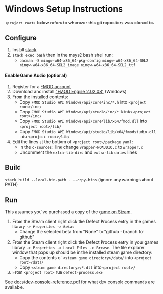 # Windows Setup Instructions
`<project root>` below refers to wherever this git repository was cloned to.

## Configure
1. Install [stack](https://docs.haskellstack.org/en/stable/README/#how-to-install)
1. `stack exec bash` then in the msys2 bash shell run:
   - `pacman -S mingw-w64-x86_64-pkg-config mingw-w64-x86_64-SDL2 mingw-w64-x86_64-SDL2_image mingw-w64-x86_64-SDL2_ttf`

#### Enable Game Audio (optional)
1. Register for a [FMOD account](https://www.fmod.com/profile/register)
1. Download and install ["FMOD Engine 2.02.08"](https://fmod.com/download#fmodengine) (Windows)
1. From the installed contents:
   - Copy `FMOD Studio API Windows/api/core/inc/*.h` into `<project root>/inc/`
   - Copy `FMOD Studio API Windows/api/studio/inc/*.h` into `<project root>/inc/`
   - Copy `FMOD Studio API Windows/api/core/lib/x64/fmod.dll` into `<project root>/lib/`
   - Copy `FMOD Studio API Windows/api/studio/lib/x64/fmodstudio.dll` into `<project root>/lib/`
1. Edit the lines at the bottom of `<project root>/package.yaml`:
   - In the `c-sources:` line change `wrapper-NOAUDIO.c` to `wrapper.c`
   - Uncomment the `extra-lib-dirs` and `extra-libraries` lines

## Build
`stack build --local-bin-path . --copy-bins` (ignore any warnings about PATH)

## Run
This assumes you've purchased a copy of the [game on Steam](https://store.steampowered.com/app/1136730/Defect_Process/).

1. From the Steam client right click the Defect Process entry in the games library `-> Properties -> Betas`
   - Change the selected beta from "None" to "github - branch for github"
1. From the Steam client right click the Defect Process entry in your games library `-> Properties -> Local Files -> Browse`. The file explorer window that pops up should be in the installed steam game directory:
   - Copy the contents of `<steam game directory>/data/` into `<project root>/data/`
   - Copy `<steam game directory>/*.dll` into `<project root>/`
1. From `<project root>` run `defect-process.exe`

See [docs/dev-console-reference.pdf](https://github.com/incoherentsoftware/defect-process/blob/main/docs/dev-console-reference.pdf) for what dev console commands are available.
